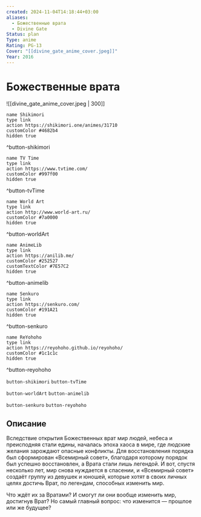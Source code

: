 ```yaml
---
created: 2024-11-04T14:18:44+03:00
aliases:
  - Божественные врата
  - Divine Gate
Status: plan
Type: anime
Rating: PG-13
Cover: "[[divine_gate_anime_cover.jpeg]]"
Year: 2016
---
```


# Божественные врата

![[divine_gate_anime_cover.jpeg | 300]]

```button
name Shikimori
type link
action https://shikimori.one/animes/31710
customColor #4682b4
hidden true
```
^button-shikimori

```button
name TV Time
type link
action https://www.tvtime.com/
customColor #997f00
hidden true
```
^button-tvTime

```button
name World Art
type link
action http://www.world-art.ru/
customColor #7a0000
hidden true
```
^button-worldArt

```button
name AnimeLib
type link
action https://anilib.me/
customColor #252527
customTextColor #7E57C2
hidden true
```
^button-animelib

```button
name Senkuro
type link
action https://senkuro.com/
customColor #191A21
hidden true
```
^button-senkuro

```button
name ReYohoho
type link
action https://reyohoho.github.io/reyohoho/
customColor #1c1c1c
hidden true
```
^button-reyohoho

`button-shikimori` `button-tvTime`

`button-worldArt` `button-animelib`

`button-senkuro` `button-reyohoho`

## Описание

Вследствие открытия Божественных врат мир людей, небеса и преисподняя стали едины, началась эпоха хаоса в мире, где людские желания зарождают опасные конфликты. Для восстановления порядка был сформирован «Всемирный совет», благодаря которому порядок был успешно восстановлен, а Врата стали лишь легендой. И вот, спустя несколько лет, мир снова нуждается в спасении, и «Всемирный совет» создаёт группу из девушек и юношей, которые хотят в своих личных целях достичь Врат, по легендам, способных изменить мир.

Что ждёт их за Вратами? И смогут ли они вообще изменить мир, достигнув Врат? Но самый главный вопрос: что изменится — прошлое или же будущее?
